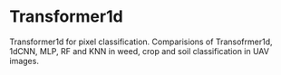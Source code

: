 # Transformer1d

Transformer1d for pixel classification.
Comparisions of Transofrmer1d, 1dCNN, MLP, RF and KNN in weed, crop and soil classification in UAV images.
